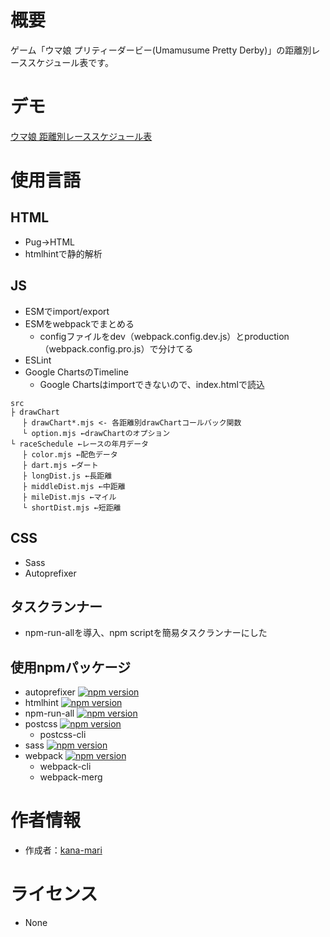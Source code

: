 # 概要
ゲーム「ウマ娘 プリティーダービー(Umamusume Pretty Derby)」の距離別レーススケジュール表です。

# デモ
[ウマ娘 距離別レーススケジュール表](https://raceschedule-8e0c3.web.app/)

# 使用言語
## HTML
- Pug→HTML
- htmlhintで静的解析

## JS
- ESMでimport/export
- ESMをwebpackでまとめる
	- configファイルをdev（webpack.config.dev.js）とproduction（webpack.config.pro.js）で分けてる
- ESLint
- Google ChartsのTimeline
	- Google Chartsはimportできないので、index.htmlで読込

```
src
├ drawChart
 　├ drawChart*.mjs <- 各距離別drawChartコールバック関数
 　└ option.mjs ←drawChartのオプション
└ raceSchedule ←レースの年月データ
 　├ color.mjs ←配色データ
 　├ dart.mjs ←ダート
 　├ longDist.js ←長距離
 　├ middleDist.mjs ←中距離
 　├ mileDist.mjs ←マイル
 　└ shortDist.mjs ←短距離
```

## CSS
- Sass
- Autoprefixer

## タスクランナー
- npm-run-allを導入、npm scriptを簡易タスクランナーにした

## 使用npmパッケージ
- autoprefixer [![npm version](https://badge.fury.io/js/autoprefixer.svg)](https://badge.fury.io/js/autoprefixer)
- htmlhint [![npm version](https://badge.fury.io/js/htmlhint.svg)](https://badge.fury.io/js/htmlhint)
- npm-run-all [![npm version](https://badge.fury.io/js/npm-run-all.svg)](https://badge.fury.io/js/npm-run-all)
- postcss [![npm version](https://badge.fury.io/js/postcss.svg)](https://badge.fury.io/js/postcss)
	- postcss-cli
- sass [![npm version](https://badge.fury.io/js/sass.svg)](https://badge.fury.io/js/sass)
- webpack [![npm version](https://badge.fury.io/js/webpack.svg)](https://badge.fury.io/js/webpack)
	- webpack-cli
	- webpack-merg

# 作者情報
- 作成者：[kana-mari](https://github.com/kana-mari)

# ライセンス
- None
